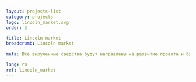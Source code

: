 ```yaml
---
layout: projects-list
category: projects
logo: lincoln_market.svg
order: 3

title: Lincoln market
breadcrumb: Lincoln market

meta: Все вырученные средства будут направлены на развитие проекта и благотворительность.

lang: ru
ref: lincoln_market
---
```

